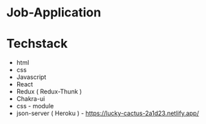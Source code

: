# Job-Application

# Techstack

- html
- css
- Javascript
- React
- Redux ( Redux-Thunk )
- Chakra-ui
- css - module
- json-server ( Heroku ) - https://lucky-cactus-2a1d23.netlify.app/
